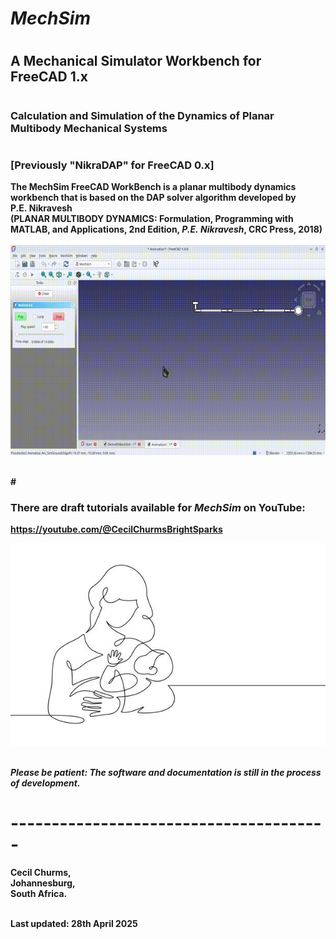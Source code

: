 # <em><b>MechSim</em>
# <h2>A Mechanical Simulator Workbench for FreeCAD&nbsp;1.x</h2>
# <h3>Calculation and Simulation of the Dynamics of Planar Multibody Mechanical Systems</h3>

# <h3>[Previously "NikraDAP" for FreeCAD 0.x]</h3>

The **MechSim** FreeCAD WorkBench is a planar multibody dynamics workbench that is based on the DAP solver algorithm developed by P.E.&nbsp;Nikravesh <br>(**PLANAR MULTIBODY DYNAMICS: Formulation, Programming with MATLAB, and Applications**, 2nd Edition, *P.E.&nbsp;Nikravesh*, CRC&nbsp;Press, 2018)<br><br>
![Example of DAP](./Documentation/Images/QuadPendulum.gif)<br><br>

#<h3>There are draft tutorials available for <em>MechSim</em> on YouTube:</h3>

https://youtube.com/@CecilChurmsBrightSparks<br>

![Under Development](./Documentation/Images/Child.jpg)<br><br>

<em>Please be patient:  The software and documentation is still in the process of development.</em>

# ---------------------------------------

Cecil Churms,<br>
Johannesburg,<br>
South Africa.<br><br>

Last updated: 28th April 2025<br>

